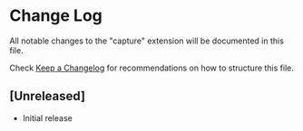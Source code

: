 # Change Log

All notable changes to the "capture" extension will be documented in this file.

Check [Keep a Changelog](http://keepachangelog.com/) for recommendations on how to structure this file.

## [Unreleased]

- Initial release